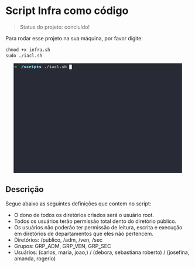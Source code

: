 # Script Infra como código

> Status do projeto: concluído!

Para rodar esse projeto na sua máquina, por favor digite:
```
chmod +x infra.sh
sudo ./iacl.sh 
```

<p align="center">
<img width="460" height="300" src="src/assets/iac1.gif">
</p>

## Descrição
Segue abaixo as seguintes definições que contem no script:

- O dono de todos os diretórios criados será o usuário root.
- Todos os usuários terão permissão total dento do diretório público.
- Os usuários não poderão ter permissão de leitura, escrita e execução em diretórios de departamentos que eles não pertencem.
- Diretórios: /publico, /adm, /ven, /sec
- Grupos: GRP_ADM, GRP_VEN, GRP_SEC
- Usuários: 
(carlos, maria, joao,) / (debora, sebastiana roberto) / (josefina, amanda, rogerio)  
